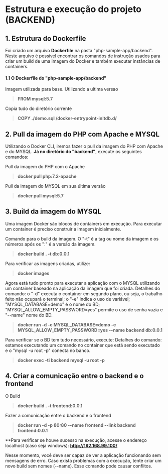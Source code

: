 # Estrutura e execução do projeto (BACKEND)

## 1. Estrutura do Dockerfile
Foi criado um arquivo **Dockerfile** na pasta "php-sample-app/backend". Neste arquivo é possível encontrar os comandos de instrução usados para criar um build de uma imagem do Docker e também executar instâncias de containers.

#### 1.1 O Dockerfile do "php-sample-app/backend"

Imagem utilizada para base. Utilizando a ultima versao
> **FROM mysql:5.7**

Copia tudo do diretório corrente
> **COPY ./demo.sql /docker-entrypoint-initdb.d/**

## 2. Pull da imagem do PHP com Apache e MYSQL

Utilizando o Docker CLI, iremos fazer o pull da imagem do PHP com Apache e do MYSQL. **Já no diretório do "backend"**, execute os seguintes comandos:

Pull da imagem do PHP com o Apache

> **docker pull php:7.2-apache**

Pull da imagem do MYSQL em sua última versão

> **docker pull mysql:5.7**

## 3. Build da imagem do MYSQL

Uma imagem Docker são blocos de containers em execução.
Para executar um container é preciso construir a imagem inicialmente.

Comando para o build da imagem. O "-t" é a tag ou nome da imagem e os números após os ":" é a versão da imagem.

> **docker build . -t db:0.0.1**

Para verificar as imagens criadas, utilize:

> **docker images**

Agora está tudo pronto para executar a aplicação com o MYSQL utilizando um container baseado na aplicação da imagem que foi criada. Detalhes do comando: o "-d" executa o container em segundo plano, ou seja, o trabalho feito não ocupará o terminal; o "-e" indica o uso de variável; "MYSQL_DATABASE=demo" é o nome do BD; "MYSQL_ALLOW_EMPTY_PASSWORD=yes" permite o uso de senha vazia e "--name" nome do BD.

> **docker run -d -e MYSQL_DATABASE=demo -e MYSQL_ALLOW_EMPTY_PASSWORD=yes --name backend db:0.0.1**

Para verificar se o BD tem tudo necessário, execute:
Detalhes do comando: estamos executando um comando no container que está sendo executado e o "mysql -u root -p" conecta no banco.

> **docker exec -ti backend mysql -u root -p**

## 4. Criar a comunicação entre o backend e o frontend

O Build

> **docker build . -t frontend:0.0.1**

Fazer a comunicação entre o backend e o frontend

> **docker run -d -p 80:80 --name frontend --link backend frontend:0.0.1**

**Para verificar se houve sucesso na execução, acesse o endereço localhost (caso seja windows): **http://192.168.99.100/**

Nesse momento, você deve ser capaz de ver a aplicação funcionando sem mensagens de erro. Caso exista problemas com a execução, tente criar um novo build sem nomes (--name). Esse comando pode causar conflitos.